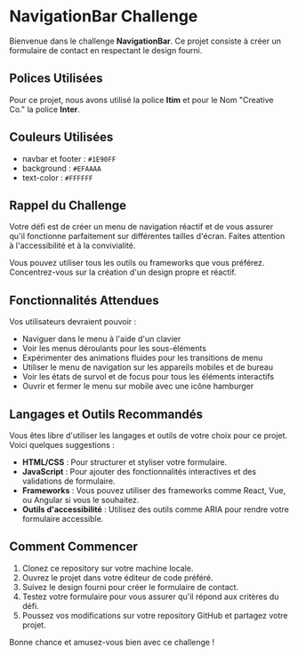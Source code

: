 # NavigationBar Challenge

Bienvenue dans le challenge **NavigationBar**. Ce projet consiste à créer un formulaire de contact en respectant le design fourni.

## Polices Utilisées

Pour ce projet, nous avons utilisé la police **Itim** et pour le Nom "Creative Co." la police **Inter**. 

## Couleurs Utilisées

- navbar et footer : `#1E90FF`
- background : `#EFAAAA`
- text-color : `#FFFFFF`

## Rappel du Challenge

Votre défi est de créer un menu de navigation réactif et de vous assurer qu'il fonctionne parfaitement sur différentes tailles d'écran. Faites attention à l'accessibilité et à la convivialité.

Vous pouvez utiliser tous les outils ou frameworks que vous préférez. Concentrez-vous sur la création d'un design propre et réactif.

## Fonctionnalités Attendues

Vos utilisateurs devraient pouvoir :

- Naviguer dans le menu à l'aide d'un clavier
- Voir les menus déroulants pour les sous-éléments
- Expérimenter des animations fluides pour les transitions de menu
- Utiliser le menu de navigation sur les appareils mobiles et de bureau
- Voir les états de survol et de focus pour tous les éléments interactifs
- Ouvrir et fermer le menu sur mobile avec une icône hamburger
  
## Langages et Outils Recommandés

Vous êtes libre d'utiliser les langages et outils de votre choix pour ce projet. Voici quelques suggestions :

- **HTML/CSS** : Pour structurer et styliser votre formulaire.
- **JavaScript** : Pour ajouter des fonctionnalités interactives et des validations de formulaire.
- **Frameworks** : Vous pouvez utiliser des frameworks comme React, Vue, ou Angular si vous le souhaitez.
- **Outils d'accessibilité** : Utilisez des outils comme ARIA pour rendre votre formulaire accessible.

## Comment Commencer

1. Clonez ce repository sur votre machine locale.
2. Ouvrez le projet dans votre éditeur de code préféré.
3. Suivez le design fourni pour créer le formulaire de contact.
4. Testez votre formulaire pour vous assurer qu'il répond aux critères du défi.
5. Poussez vos modifications sur votre repository GitHub et partagez votre projet.

Bonne chance et amusez-vous bien avec ce challenge !
